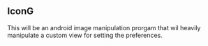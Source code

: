IconG
-----

This will be an android image manipulation prorgam that wil heavily
manipulate a custom view for setting the preferences.
